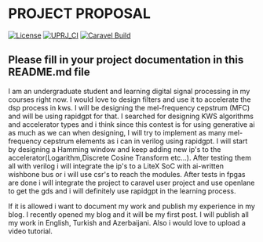 # PROJECT PROPOSAL

[![License](https://img.shields.io/badge/License-Apache%202.0-blue.svg)](https://opensource.org/licenses/Apache-2.0) [![UPRJ_CI](https://github.com/efabless/caravel_project_example/actions/workflows/user_project_ci.yml/badge.svg)](https://github.com/efabless/caravel_project_example/actions/workflows/user_project_ci.yml) [![Caravel Build](https://github.com/efabless/caravel_project_example/actions/workflows/caravel_build.yml/badge.svg)](https://github.com/efabless/caravel_project_example/actions/workflows/caravel_build.yml)


## Please fill in your project documentation in this README.md file 

I am an undergraduate student and learning digital signal processing in my courses right now. I would love to design filters and use it to accelerate the dsp process in kws. I will be designing the mel-frequency cepstrum (MFC) and will be using rapidgpt for that. I searched for designing KWS algorithms and accelerator types and i think since this contest is for using generative ai as much as we can when designing, I will try to implement as many mel-frequency cepstrum elements as i can in verilog using rapidgpt. I will start by designing a Hamming window and keep adding new ip's to the accelerator(Logarithm,Discrete Cosine Transform etc...). After testing them all with verilog i will integrate the ip's to a LiteX SoC with ai-written wishbone bus or i will use csr's to reach the modules. After tests in fpgas are done i will integrate the project to caravel user project and use openlane to get the gds and i will definitely use rapidgpt in the learning process. 

If it is allowed i want to document my work and publish my experience in my blog. I recently opened my blog and it will be my first post. I will publish all my work in English, Turkish and Azerbaijani. Also i would love to upload a video tutorial.
